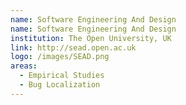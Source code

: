 ```yaml
---
name: Software Engineering And Design
name: Software Engineering And Design
institution: The Open University, UK
link: http://sead.open.ac.uk
logo: /images/SEAD.png
areas:
  - Empirical Studies
  - Bug Localization
---
```

